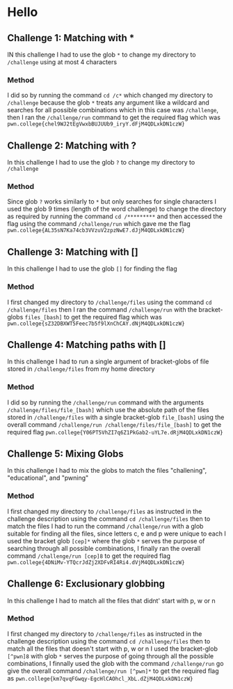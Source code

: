 # Hello
## Challenge 1: Matching with *
IN this challenge I had to use the glob ```*``` to change my directory to ```/challenge``` using at most 4 characters
### Method
I did so by running the command ```cd /c*``` which changed my directory to ```/challenge``` because the glob ```*``` treats any argument like a 
wildcard and searches for all possible combinations which in this case was ```/challenge```, then I ran the ```/challenge/run``` command to 
get the required flag which was ```pwn.college{chel9WJ2tEgVwxbBUJUUb9_iryY.dFjM4QDLxkDN1czW}```
## Challenge 2: Matching with ?
In this challenge I had to use the glob ```?``` to change my directory to ```/challenge```
### Method
Since glob ```?``` works similarly to ```*``` but only searches for single characters I used the glob 9 times (length of the word challenge)
to change the directory as required by running the command ```cd /*********``` and then accessed the flag using the command ```/challenge/run```
which gave me the flag ```pwn.college{AL35sN7Ka74cb3VVzuV2zpzNwE7.dJjM4QDLxkDN1czW}```
## Challenge 3: Matching with []
In this challenge I had to use the glob ```[]``` for finding the flag
### Method
I first changed my directory to ```/challenge/files``` using the command ```cd /challenge/files``` then I ran the command ```/challenge/run```
with the bracket-globs ```files_[bash]``` to get the required flag which was ```pwn.college{sZ32DBXWT5Feec7b5f9lXnChCAY.dNjM4QDLxkDN1czW}```
## Challenge 4: Matching paths with []
In this challenge I had to run a single argument of bracket-globs of file stored in ```/challenge/files``` from my home directory
### Method
I did so by running the ```/challenge/run``` command with the arguments ```/challenge/files/file_[bash]``` which use the absolute path of the 
files stored in ```/challenge/files``` with a single bracket-glob ```file_[bash]``` using the overall command 
```/challenge/run /challenge/files/file_[bash]``` to get the required flag
```pwn.college{Y06PT5VhZI7q6Z1PkGab2-uYL7e.dRjM4QDLxkDN1czW}```
## Challenge 5: Mixing Globs
In this challenge I had to mix the globs to match the files "challening", "educational", and "pwning"
### Method
I first changed my directory to ```/challenge/files``` as instructed in the challenge description using the command ```cd /challenge/files```
then to match the files I had to run the command ```/challenge/run``` with a glob suitable for finding all the files, since letters c, e and p
were unique to each I used the bracket glob ```[cep]*``` where the glob ```*``` serves the purpose of searching through all possible 
combinations, I finally ran the overall command ```/challenge/run [cep]8``` to get the required flag 
```pwn.college{4DNiMv-YTQcrJdZj2XDFvRI4Ri4.dVjM4QDLxkDN1czW}```
## Challenge 6: Exclusionary globbing
In this challenge I had to match all the files that didnt' start with p, w or n
### Method
I first changed my directory to ```/challenge/files``` as instructed in the challenge description using the command ```cd /challenge/files```
then to match all the files that doesn't start with p, w or n I used the bracket-glob ```[^pwn]8``` with glob ```*``` serves the purpose of 
going through all the possible combinations, I finnally used the glob with the command ```/challenge/run``` go give the overall command
```/challenge/run [^pwn]*``` to get the required flag as ```pwn.college{km7qvqFGwqy-EgcHlCAOhcl_XbL.dZjM4QDLxkDN1czW}```
